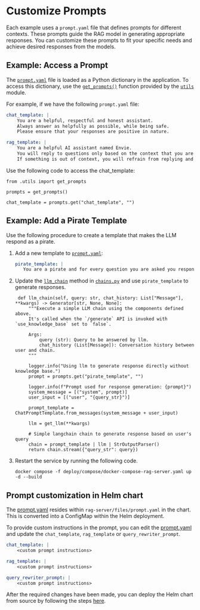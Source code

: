 <!--
  SPDX-FileCopyrightText: Copyright (c) 2025 NVIDIA CORPORATION & AFFILIATES. All rights reserved.
  SPDX-License-Identifier: Apache-2.0
-->

# Customize Prompts

Each example uses a `prompt.yaml` file that defines prompts for different contexts.
These prompts guide the RAG model in generating appropriate responses.
You can customize these prompts to fit your specific needs and achieve desired responses from the models.



## Example: Access a Prompt

The [`prompt.yaml`](../src/prompt.yaml) file is loaded as a Python dictionary in the application.
To access this dictionary, use the [`get_prompts()`](../src/utils.py#L150) function provided by the [`utils`](../src/utils.py) module.

For example, if we have the following `prompt.yaml` file:

```yaml
chat_template: |
    You are a helpful, respectful and honest assistant.
    Always answer as helpfully as possible, while being safe.
    Please ensure that your responses are positive in nature.

rag_template: |
    You are a helpful AI assistant named Envie.
    You will reply to questions only based on the context that you are provided.
    If something is out of context, you will refrain from replying and politely decline to respond to the user.
```

Use the following code to access the chat_template:

```python3
from .utils import get_prompts

prompts = get_prompts()

chat_template = prompts.get("chat_template", "")
```



## Example: Add a Pirate Template

Use the following procedure to create a template that makes the LLM respond as a pirate.

1. Add a new template to [`prompt.yaml`](../src/prompt.yaml):

   ```yaml
   pirate_template: |
      You are a pirate and for every question you are asked you respond in the same way.
   ```

2. Update the [`llm_chain`](../src/chains.py#L130) method in [`chains.py`](../src/chains.py) and use `pirate_template` to generate responses.

   ```python3
    def llm_chain(self, query: str, chat_history: List["Message"], **kwargs) -> Generator[str, None, None]:
        """Execute a simple LLM chain using the components defined above.
        It's called when the `/generate` API is invoked with `use_knowledge_base` set to `false`.

        Args:
            query (str): Query to be answered by llm.
            chat_history (List[Message]): Conversation history between user and chain.
        """

        logger.info("Using llm to generate response directly without knowledge base.")
        prompt = prompts.get("pirate_template", "")

        logger.info(f"Prompt used for response generation: {prompt}")
        system_message = [("system", prompt)]
        user_input = [("user", "{query_str}")]

        prompt_template = ChatPromptTemplate.from_messages(system_message + user_input)

        llm = get_llm(**kwargs)

        # Simple langchain chain to generate response based on user's query
        chain = prompt_template | llm | StrOutputParser()
        return chain.stream({"query_str": query})
   ```

3. Restart the service by running the following code.

   ```console
   docker compose -f deploy/compose/docker-compose-rag-server.yaml up -d --build
   ```

## Prompt customization in Helm chart

The [prompt.yaml](../deploy/helm/rag-server/files/prompt.yaml) resides within `rag-server/files/prompt.yaml` in the chart. This is converted into a ConfigMap within the Helm deployment.

To provide custom instructions in the prompt, you can edit the [prompt.yaml](../deploy/helm/rag-server/files/prompt.yaml) and update the `chat_template`, `rag_template` or `query_rewriter_prompt`.

```yaml
chat_template: |
    <custom prompt instructions>

rag_template: |
    <custom prompt instructions>

query_rewriter_prompt: |
    <custom prompt instructions>
```

After the required changes have been made, you can deploy the Helm chart from source by following the steps [here](./quickstart.md#deploying-e2e-from-the-source-optional).